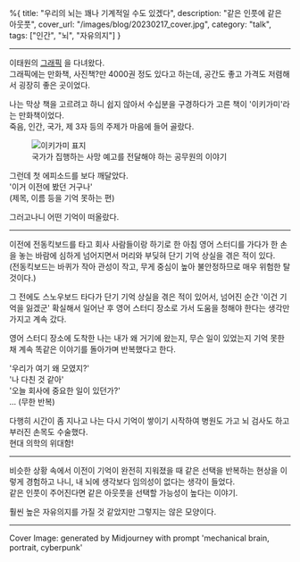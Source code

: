 %{
title: "우리의 뇌는 꽤나 기계적일 수도 있겠다",
description: "같은 인풋에 같은 아웃풋",
cover_url: "/images/blog/20230217_cover.jpg",
category: "talk",
tags: ["인간", "뇌", "자유의지"]
}

---

이태원의 [그래픽](https://www.instagram.com/graphic.fan/) 을 다녀왔다.\
그래픽에는 만화책, 사진책?만 4000권 정도 있다고 하는데, 공간도 좋고 가격도 저렴해서 굉장히 좋은 곳이었다.

나는 막상 책을 고르려고 하니 쉽지 않아서 수십분을 구경하다가 고른 책이 '이키가미'라는 만화책이었다.\
죽음, 인간, 국가, 제 3자 등의 주제가 마음에 들어 골랐다.

<figure>
  <img src="/images/blog/20230217_ikigami.webp" alt="이키가미 표지">
  <figcaption>국가가 집행하는 사망 예고를 전달해야 하는 공무원의 이야기</figcaption>
</figure>

그런데 첫 에피소드를 보다 깨달았다.\
'이거 이전에 봤던 거구나'\
(제목, 이름 등을 기억 못하는 편)

그러고나니 어떤 기억이 떠올랐다.

---

이전에 전동킥보드를 타고 회사 사람들이랑 하기로 한 아침 영어 스터디를 가다가 한 손을 놓는 바람에 심하게 넘어지면서 머리와 부딪혀 단기 기억 상실을 겪은 적이 있다.\
(전동킥보드는 바퀴가 작아 관성이 작고, 무게 중심이 높아 불안정하므로 매우 위험한 탈 것이다.)

그 전에도 스노우보드 타다가 단기 기억 상실을 겪은 적이 있어서, 넘어진 순간 '이건 기억을 잃겠군' 확실해서 일어난 후 영어 스터디 장소로 가서 도움을 청해야 한다는 생각만 가지고 계속 갔다.

영어 스터디 장소에 도착한 나는 내가 왜 거기에 왔는지, 무슨 일이 있었는지 기억 못한 채 계속 똑같은 이야기를 돌아가며 반복했다고 한다.

'우리가 여기 왜 모였지?'\
'나 다친 것 같아'\
'오늘 회사에 중요한 일이 있던가?'\
... (무한 반복)

다행히 시간이 좀 지나고 나는 다시 기억이 쌓이기 시작하여 병원도 가고 뇌 검사도 하고 부러진 손목도 수술했다.\
현대 의학의 위대함!

---

비슷한 상황 속에서 이전이 기억이 완전히 지워졌을 때 같은 선택을 반복하는 현상을 이렇게 경험하고 나니, 내 뇌에 생각보다 임의성이 없다는 생각이 들었다.\
같은 인풋이 주어진다면 같은 아웃풋을 선택할 가능성이 높다는 이야기.

훨씬 높은 자유의지를 가질 것 같았지만 그렇지는 않은 모양이다.

---

Cover Image: generated by Midjourney with prompt 'mechanical brain, portrait, cyberpunk'

